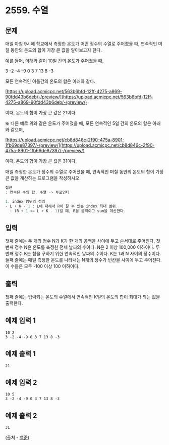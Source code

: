 # 2559. 수열

## 문제

매일 아침 9시에 학교에서 측정한 온도가 어떤 정수의 수열로 주어졌을 때, 연속적인 며칠 동안의 온도의 합이 가장 큰 값을 알아보고자 한다.

예를 들어, 아래와 같이 10일 간의 온도가 주어졌을 때,

3 -2 -4 -9 0 3 7 13 8 -3

모든 연속적인 이틀간의 온도의 합은 아래와 같다.

[https://upload.acmicpc.net/563b6bfd-12ff-4275-a869-90fdd43b6deb/-/preview/](https://upload.acmicpc.net/563b6bfd-12ff-4275-a869-90fdd43b6deb/-/preview/)

이때, 온도의 합이 가장 큰 값은 21이다.

또 다른 예로 위와 같은 온도가 주어졌을 때, 모든 연속적인 5일 간의 온도의 합은 아래와 같으며,

[https://upload.acmicpc.net/cb8d846c-2f90-475a-8901-1fb69de87397/-/preview/](https://upload.acmicpc.net/cb8d846c-2f90-475a-8901-1fb69de87397/-/preview/)

이때, 온도의 합이 가장 큰 값은 31이다.

매일 측정한 온도가 정수의 수열로 주어졌을 때, 연속적인 며칠 동안의 온도의 합이 가장 큰 값을 계산하는 프로그램을 작성하시오.

```jsx
접근
: 연속된 수의 합, 수열 -> 투포인터

1. index 범위의 정의
- L + K - 1 : L에 대해서 R이 갈 수 있는 index 최대 범위.
  : (R + 1 <= L + K - 1)일 때, R을 움직이고 sum을 계산한다.
```

## 입력

첫째 줄에는 두 개의 정수 N과 K가 한 개의 공백을 사이에 두고 순서대로 주어진다. 첫 번째 정수 N은 온도를 측정한 전체 날짜의 수이다. N은 2 이상 100,000 이하이다. 두 번째 정수 K는 합을 구하기 위한 연속적인 날짜의 수이다. K는 1과 N 사이의 정수이다. 둘째 줄에는 매일 측정한 온도를 나타내는 N개의 정수가 빈칸을 사이에 두고 주어진다. 이 수들은 모두 -100 이상 100 이하이다.

## 출력

첫째 줄에는 입력되는 온도의 수열에서 연속적인 K일의 온도의 합이 최대가 되는 값을 출력한다.

## 예제 입력 1

```
10 2
3 -2 -4 -9 0 3 7 13 8 -3

```

## 예제 출력 1

```
21

```

## 예제 입력 2

```
10 5
3 -2 -4 -9 0 3 7 13 8 -3

```

## 예제 출력 2
```
31
```

(출처 - [백준](https://www.acmicpc.net/problem/2559))
